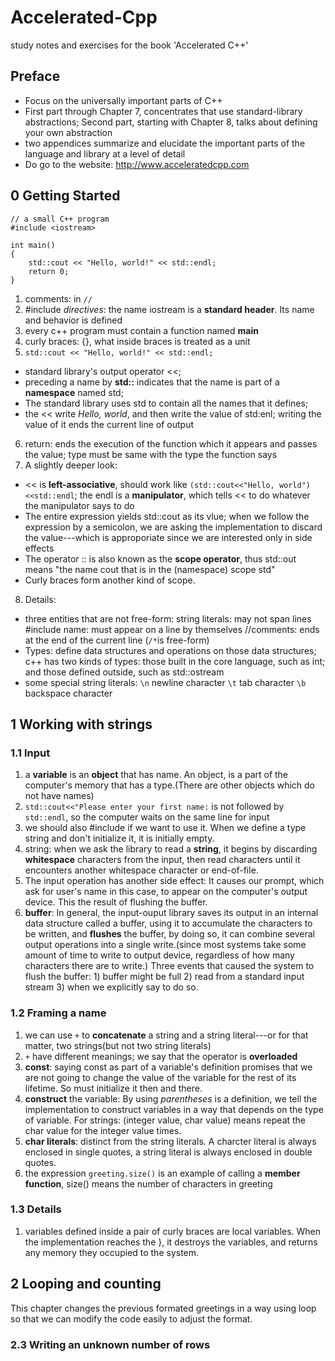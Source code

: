# Accelerated-Cpp
study notes and exercises for the book 'Accelerated C++'

## Preface
- Focus on the universally important parts of C++
- First part through Chapter 7, concentrates that use standard-library abstractions; Second part, starting with Chapter 8, talks about defining your own abstraction
- two appendices summarize and elucidate the important parts of the language and library at a level of detail
- Do go to the website:  http://www.acceleratedcpp.com

## 0 Getting Started

```
// a small C++ program
#include <iostream>

int main()
{
	std::cout << "Hello, world!" << std::endl;
	return 0;
}
```
1. comments: in `//`
2. #include *directives*: the name iostream is a **standard header**. Its name and behavior is defined
3. every c++ program must contain a function named **main**
4. curly braces: {}, what inside braces is treated as a unit 
5. `std::cout << "Hello, world!" << std::endl;`
- standard library's output operator <<; 
- preceding a name by **std::** indicates that the name is part of a **namespace** named std;
- The standard library uses std to contain all the names that it defines;
- the << write *Hello, world*, and then write the value of std:enl; writing the value of it ends the current line of output
6. return: ends the execution of the function which it appears and passes the value; type must be same with the type the function says
7. A slightly deeper look:
- << is **left-associative**, should work like `(std::cout<<"Hello, world")<<std::endl`; the endl is a **manipulator**, which tells << to do whatever the manipulator says to do
- The entire expression yields std::cout as its vlue; when we follow the expression by a semicolon, we are asking the implementation to discard the value---which is approporiate since we are interested only in side effects
- The operator :: is also known as the **scope operator**, thus std::out means "the name cout that is in the (namespace) scope std"
- Curly braces form another kind of scope.
8. Details:
- three entities that are not free-form:
  string literals: may not span lines
  #include name: must appear on a line by themselves
  //comments: ends at the end of the current line (`/*`is free-form)
- Types: define data structures and operations on those data structures; c++ has two kinds of types: those built in the core language, such as int; and those defined outside, such as std::ostream
- some special string literals: 
  `\n` newline character
  `\t` tab character
  `\b` backspace character

## 1 Working with strings
### 1.1 Input
1. a **variable** is an **object** that has name. An object, is a part of the computer's memory that has a type.(There are other objects which do not have names)
2. `std::cout<<"Please enter your first name:` is not followed by `std::endl`, so the computer waits on the same line for input
3. we should also #include<string> if we want to use it. When we define a type string and don't initialize it, it is initially empty.
4. string: when we ask the library to read a **string**, it begins by discarding **whitespace** characters from the input, then read characters until it encounters another whitespace character or end-of-file.
5. The input operation has another side effect: It causes our prompt, which ask for user's name in this case, to appear on the computer's output device. This the result of flushing the buffer.
6. **buffer**: 
	In general, the input-ouput library saves its output in an internal data structure called a buffer, using it to accumulate the characters to be written, and **flushes** the buffer, by doing so, it can combine several output operations into a single write.(since most systems take some amount of time to write to output device, regardless of how many characters there are to write.)
	Three events that caused the system to flush the buffer: 1) buffer might be full 2) read from a standard input stream 3) when we explicitly say to do so.

### 1.2 Framing a name
1. we can use `+` to **concatenate** a string and a string literal---or for that matter, two strings(but not two string literals)
2. `+` have different meanings; we say that the operator is **overloaded**
3. **const**: saying const as part of a variable's definition promises that we are not going to change the value of the variable for the rest of its lifetime. So must initialize it then and there.
4. **construct** the variable: By using *parentheses* is a definition, we tell the implementation to construct variables in a way that depends on the type of variable. For strings: (integer value, char value) means repeat the char value for the integer value times.
5. **char literals**: distinct from the string literals. A charcter literal is always enclosed in single quotes, a string literal is always enclosed in double quotes.
6. the expression `greeting.size()` is an example of calling a **member function**, size() means the number of characters in greeting

### 1.3 Details
1. variables defined inside a pair of curly braces are local variables. When the implementation reaches the },  it destroys the variables, and returns any memory they occupied to the system.

## 2 Looping and counting
This chapter changes the previous formated greetings in a way using loop so that we can modify the code easily to adjust the format.
### 2.3 Writing an unknown number of rows

